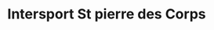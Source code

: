 ---
title: "Intersport St pierre des Corps"
url: /saint-pierre-des-corps/intersport-st-pierre-des-corps/
shop: sports
---